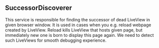 ## SuccessorDiscoverer

This service is responsible for finding the successor of dead LiveView in given browser window. It is used in cases when you e.g. reload webpage created by LiveView. Reload kills LiveView that hosts given page, but immediately new one is born to display this page again. We need to detect such LiveViews for smooth debugging experience.
